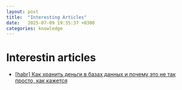 ```yaml
---
layout: post
title:  "Interesting Articles"
date:   2025-07-09 19:35:37 +0300
categories: knowledge
---
```


# Interestin articles
- [[habr] Как хранить деньги в базах данных и почему это не так просто, как кажется](https://habr.com/ru/articles/924838/)
